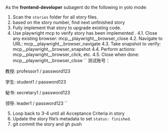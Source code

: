 As the **frontend-developer** subagent do the following in yolo mode:
1. Scan the `stories` folder for all story files.
2. based on the story number, find next unfinished story
3. Fully implement that story to upgrade existing code.
4. Use playwright mcp to verify story has been implemented .
  4.1. Close any existing browser: mcp__playwright__browser_close
  4.2. Navigate to URL: mcp__playwright__browser_navigate
  4.3. Take snapshot to verify: mcp__playwright__browser_snapshot
  4.4. Perform actions: mcp__playwright__browser_click, etc.
  4.5. Close when done: mcp__playwright__browser_close
``
测试账号：

教授: professor1 / password123

学生: student1 / password123

秘书: secretary1 / password123

领导: leader1 / password123
``

5. Loop back to 3-4 until all Acceptance Criteria in story
6. Update the story file’s metadata to set `status: finished`.
7. git commit the story and gh push
